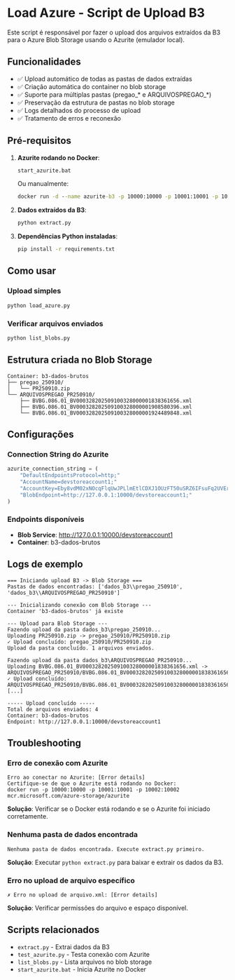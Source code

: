 # Load Azure - Script de Upload B3

Este script é responsável por fazer o upload dos arquivos extraídos da B3 para o Azure Blob Storage usando o Azurite (emulador local).

## Funcionalidades

- ✅ Upload automático de todas as pastas de dados extraídas
- ✅ Criação automática do container no blob storage
- ✅ Suporte para múltiplas pastas (pregao_* e ARQUIVOSPREGAO_*)
- ✅ Preservação da estrutura de pastas no blob storage
- ✅ Logs detalhados do processo de upload
- ✅ Tratamento de erros e reconexão

## Pré-requisitos

1. **Azurite rodando no Docker**:
   ```cmd
   start_azurite.bat
   ```
   
   Ou manualmente:
   ```cmd
   docker run -d --name azurite-b3 -p 10000:10000 -p 10001:10001 -p 10002:10002 mcr.microsoft.com/azure-storage/azurite
   ```

2. **Dados extraídos da B3**:
   ```cmd
   python extract.py
   ```

3. **Dependências Python instaladas**:
   ```cmd
   pip install -r requirements.txt
   ```

## Como usar

### Upload simples
```cmd
python load_azure.py
```

### Verificar arquivos enviados
```cmd
python list_blobs.py
```

## Estrutura criada no Blob Storage

```
Container: b3-dados-brutos
├── pregao_250910/
│   └── PR250910.zip
└── ARQUIVOSPREGAO_PR250910/
    ├── BVBG.086.01_BV000328202509100328000001838361656.xml
    ├── BVBG.086.01_BV000328202509100328000001908580396.xml
    └── BVBG.086.01_BV000328202509100328000001924489848.xml
```

## Configurações

### Connection String do Azurite
```python
azurite_connection_string = (
    "DefaultEndpointsProtocol=http;"
    "AccountName=devstoreaccount1;"
    "AccountKey=Eby8vdM02xNOcqFlqUwJPLlmEtlCDXJ1OUzFT50uSRZ6IFsuFq2UVErCz4I6tq/K1SZFPTOtr/KBHBeksoGMGw==;"
    "BlobEndpoint=http://127.0.0.1:10000/devstoreaccount1;"
)
```

### Endpoints disponíveis
- **Blob Service**: http://127.0.0.1:10000/devstoreaccount1
- **Container**: b3-dados-brutos

## Logs de exemplo

```
=== Iniciando upload B3 -> Blob Storage ===
Pastas de dados encontradas: ['dados_b3\\pregao_250910', 'dados_b3\\ARQUIVOSPREGAO_PR250910']

--- Inicializando conexão com Blob Storage ---
Container 'b3-dados-brutos' já existe

--- Upload para Blob Storage ---
Fazendo upload da pasta dados_b3\pregao_250910...
Uploading PR250910.zip -> pregao_250910/PR250910.zip
✓ Upload concluído: pregao_250910/PR250910.zip
Upload da pasta concluído. 1 arquivos enviados.

Fazendo upload da pasta dados_b3\ARQUIVOSPREGAO_PR250910...
Uploading BVBG.086.01_BV000328202509100328000001838361656.xml -> ARQUIVOSPREGAO_PR250910/BVBG.086.01_BV000328202509100328000001838361656.xml
✓ Upload concluído: ARQUIVOSPREGAO_PR250910/BVBG.086.01_BV000328202509100328000001838361656.xml
[...]

----- Upload concluído -----
Total de arquivos enviados: 4
Container: b3-dados-brutos
Endpoint: http://127.0.0.1:10000/devstoreaccount1
```

## Troubleshooting

### Erro de conexão com Azurite
```
Erro ao conectar no Azurite: [Error details]
Certifique-se de que o Azurite está rodando no Docker:
docker run -p 10000:10000 -p 10001:10001 -p 10002:10002 mcr.microsoft.com/azure-storage/azurite
```

**Solução**: Verificar se o Docker está rodando e se o Azurite foi iniciado corretamente.

### Nenhuma pasta de dados encontrada
```
Nenhuma pasta de dados encontrada. Execute extract.py primeiro.
```

**Solução**: Executar `python extract.py` para baixar e extrair os dados da B3.

### Erro no upload de arquivo específico
```
✗ Erro no upload de arquivo.xml: [Error details]
```

**Solução**: Verificar permissões do arquivo e espaço disponível.

## Scripts relacionados

- `extract.py` - Extrai dados da B3
- `test_azurite.py` - Testa conexão com Azurite  
- `list_blobs.py` - Lista arquivos no blob storage
- `start_azurite.bat` - Inicia Azurite no Docker
